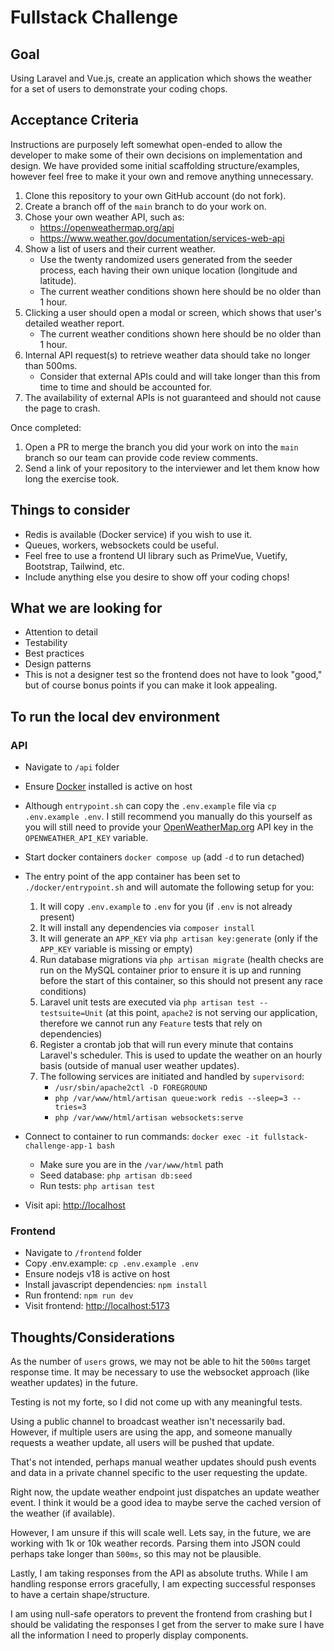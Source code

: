# Fullstack Challenge

## Goal
Using Laravel and Vue.js, create an application which shows the weather for a set of users to demonstrate your coding chops.

## Acceptance Criteria
Instructions are purposely left somewhat open-ended to allow the developer to make some of their own decisions on implementation and design. We have provided some initial scaffolding structure/examples, however feel free to make it your own and remove anything unnecessary.

1. Clone this repository to your own GitHub account (do not fork).
2. Create a branch off of the `main` branch to do your work on.
3. Chose your own weather API, such as:
   - https://openweathermap.org/api
   - https://www.weather.gov/documentation/services-web-api
4. Show a list of users and their current weather.
   - Use the twenty randomized users generated from the seeder process, each having their own unique location (longitude and latitude).
   - The current weather conditions shown here should be no older than 1 hour.
5. Clicking a user should open a modal or screen, which shows that user's detailed weather report.
   - The current weather conditions shown here should be no older than 1 hour.
6. Internal API request(s) to retrieve weather data should take no longer than 500ms.
   - Consider that external APIs could and will take longer than this from time to time and should be accounted for.
7. The availability of external APIs is not guaranteed and should not cause the page to crash.

Once completed:
1. Open a PR to merge the branch you did your work on into the `main` branch so our team can provide code review comments.
2. Send a link of your repository to the interviewer and let them know how long the exercise took.

## Things to consider
- Redis is available (Docker service) if you wish to use it.
- Queues, workers, websockets could be useful.
- Feel free to use a frontend UI library such as PrimeVue, Vuetify, Bootstrap, Tailwind, etc. 
- Include anything else you desire to show off your coding chops!

## What we are looking for
- Attention to detail
- Testability
- Best practices
- Design patterns
- This is not a designer test so the frontend does not have to look "good," but of course bonus points if you can make it look appealing.

## To run the local dev environment

### API
- Navigate to `/api` folder
- Ensure [Docker](http://docker.com/get-started/) installed is active on host
- Although `entrypoint.sh` can copy the `.env.example` file via `cp .env.example .env`. I still recommend you manually do this yourself as you will still need to provide your [OpenWeatherMap.org](https://openweathermap.org/current) API key in the `OPENWEATHER_API_KEY` variable.
- Start docker containers `docker compose up` (add `-d` to run detached)
- The entry point of the app container has been set to `./docker/entrypoint.sh` and will automate the following setup for you:
   1. It will copy `.env.example` to `.env` for you (if `.env` is not already present)
   2. It will install any dependencies via `composer install`
   3. It will generate an `APP_KEY` via `php artisan key:generate` (only if the `APP_KEY` variable is missing or empty)
   4. Run database migrations via `php artisan migrate` (health checks are run on the MySQL container prior to ensure it is up and running before the start of this container, so this should not present any race conditions)
   5. Laravel unit tests are executed via `php artisan test --testsuite=Unit` (at this point, `apache2` is not serving our application, therefore we cannot run any `Feature` tests that rely on dependencies)
   6. Register a crontab job that will run every minute that contains Laravel's scheduler. This is used to update the weather on an hourly basis (outside of manual user weather updates).
   7. The following services are initiated and handled by `supervisord`:
      - `/usr/sbin/apache2ctl -D FOREGROUND`
      - `php /var/www/html/artisan queue:work redis --sleep=3 --tries=3`
      - `php /var/www/html/artisan websockets:serve`

- Connect to container to run commands: `docker exec -it fullstack-challenge-app-1 bash`
  - Make sure you are in the `/var/www/html` path
  - Seed database: `php artisan db:seed`
  - Run tests: `php artisan test`
- Visit api: [http://localhost](http://localhost)

### Frontend
- Navigate to `/frontend` folder
- Copy .env.example: `cp .env.example .env`
- Ensure nodejs v18 is active on host
- Install javascript dependencies: `npm install`
- Run frontend: `npm run dev`
- Visit frontend: [http://localhost:5173](http://localhost:5173)

## Thoughts/Considerations
As the number of `users` grows, we may not be able to hit the `500ms` target response time. It may be necessary to use the websocket approach (like weather updates) in the future.

Testing is not my forte, so I did not come up with any meaningful tests.

Using a public channel to broadcast weather isn't necessarily bad. However, if multiple users are using the app, and someone manually requests a weather update, all users will be pushed that update.

That's not intended, perhaps manual weather updates should push events and data in a private channel specific to the user requesting the update.

Right now, the update weather endpoint just dispatches an update weather event. I think it would be a good idea to maybe serve the cached version of the weather (if available).

However, I am unsure if this will scale well. Lets say, in the future, we are working with 1k or 10k weather records. Parsing them into JSON could perhaps take longer than `500ms`, so this may not be plausible.

Lastly, I am taking responses from the API as absolute truths. While I am handling response errors gracefully, I am expecting successful responses to have a certain shape/structure.

I am using null-safe operators to prevent the frontend from crashing but I should be validating the responses I get from the server to make sure I have all the information I need to properly display components.
